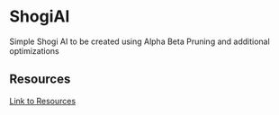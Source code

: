 # ShogiAI
Simple Shogi AI to be created using Alpha Beta Pruning and additional optimizations


## Resources
[Link to Resources](https://docs.google.com/document/d/1BzykGmRYSpmMA0DeBf6LfNnXcnb7xIa1rfFOkVNk9Ik/edit?usp=sharing)
